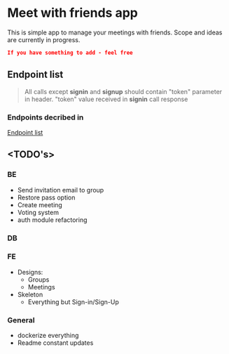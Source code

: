 # Meet with friends app

This is simple app to manage your meetings with friends.
Scope and ideas are currently in progress.

```JSON
If you have something to add - feel free
```

## Endpoint list

> All calls except **signin** and **signup** should contain "token" parameter in header.
> "token" value received in **signin** call response

### Endpoints decribed in

[Endpoint list](be/readme.md)

## <TODO's>

### BE

- Send invitation email to group
- Restore pass option
- Create meeting
- Voting system
- auth module refactoring

### DB

### FE

- Designs:
  - Groups
  - Meetings
- Skeleton
  - Everything but Sign-in/Sign-Up

### General

- dockerize everything
- Readme constant updates